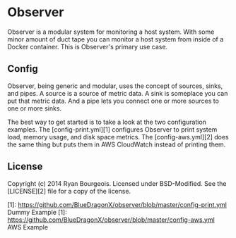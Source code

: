 Observer
========
Observer is a modular system for monitoring a host system. With some minor
amount of duct tape you can monitor a host system from inside of a Docker
container. This is Observer's primary use case.

Config
------
Observer, being generic and modular, uses the concept of sources, sinks, and
pipes. A source is a source of metric data. A sink is someplace you can put
that metric data. And a pipe lets you connect one or more sources to one or
more sinks.

The best way to get started is to take a look at the two configuration
examples. The [config-print.yml][1] configures Observer to print system load,
memory usage, and disk space metrics. The [config-aws.yml][2] does the same
thing but puts them in AWS CloudWatch instead of printing them.

License
-------
Copyright (c) 2014 Ryan Bourgeois. Licensed under BSD-Modified. See the
[LICENSE][2] file for a copy of the license.

[1]: https://github.com/BlueDragonX/observer/blob/master/config-print.yml   Dummy Example
[1]: https://github.com/BlueDragonX/observer/blob/master/config-aws.yml   AWS Example
